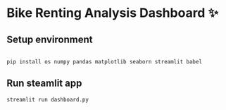 # Bike Renting Analysis Dashboard ✨

## Setup environment

```

pip install os numpy pandas matplotlib seaborn streamlit babel

```

## Run steamlit app

```
streamlit run dashboard.py
```
